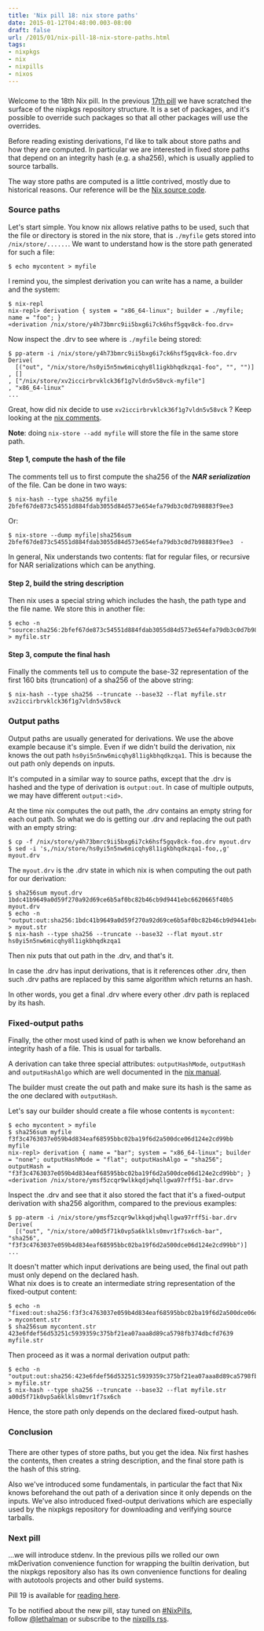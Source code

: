 ```yaml
---
title: 'Nix pill 18: nix store paths'
date: 2015-01-12T04:48:00.003-08:00
draft: false
url: /2015/01/nix-pill-18-nix-store-paths.html
tags: 
- nixpkgs
- nix
- nixpills
- nixos
---
```


### 

Welcome to the 18th Nix pill. In the previous [17th pill](http://lethalman.blogspot.it/2014/11/nix-pill-17-nixpkgs-overriding-packages.html) we have scratched the surface of the nixpkgs repository structure. It is a set of packages, and it's possible to override such packages so that all other packages will use the overrides.

  

Before reading existing derivations, I'd like to talk about store paths and how they are computed. In particular we are interested in fixed store paths that depend on an integrity hash (e.g. a sha256), which is usually applied to source tarballs.

  

The way store paths are computed is a little contrived, mostly due to historical reasons. Our reference will be the [Nix source code](http://lxr.devzen.net/source/xref/nix/src/libstore/store-api.cc#97).

  

### Source paths

  
Let's start simple. You know nix allows relative paths to be used, such that the file or directory is stored in the nix store, that is `./myfile` gets stored into `/nix/store/......`. We want to understand how is the store path generated for such a file:  
```
$ echo mycontent > myfile 
```
I remind you, the simplest derivation you can write has a name, a builder and the system:  
```
$ nix-repl
nix-repl> derivation { system = "x86_64-linux"; builder = ./myfile; name = "foo"; }
«derivation /nix/store/y4h73bmrc9ii5bxg6i7ck6hsf5gqv8ck-foo.drv» 
```
Now inspect the .drv to see where is `./myfile` being stored:  
```
$ pp-aterm -i /nix/store/y4h73bmrc9ii5bxg6i7ck6hsf5gqv8ck-foo.drv
Derive(
  [("out", "/nix/store/hs0yi5n5nw6micqhy8l1igkbhqdkzqa1-foo", "", "")]
, []
, ["/nix/store/xv2iccirbrvklck36f1g7vldn5v58vck-myfile"]
, "x86_64-linux"
... 
```
Great, how did nix decide to use `xv2iccirbrvklck36f1g7vldn5v58vck` ? Keep looking at the [nix comments](http://lxr.devzen.net/source/xref/nix/src/libstore/store-api.cc#97).  
  
**Note**: doing `nix-store --add myfile` will store the file in the same store path.  
  

#### Step 1, compute the hash of the file

  
The comments tell us to first compute the sha256 of the **_NAR serialization_** of the file. Can be done in two ways:  
```
$ nix-hash --type sha256 myfile
2bfef67de873c54551d884fdab3055d84d573e654efa79db3c0d7b98883f9ee3
```
Or:  
```
$ nix-store --dump myfile|sha256sum
2bfef67de873c54551d884fdab3055d84d573e654efa79db3c0d7b98883f9ee3  - 
```
In general, Nix understands two contents: flat for regular files, or recursive for NAR serializations which can be anything.  
  

#### Step 2, build the string description

  
Then nix uses a special string which includes the hash, the path type and the file name. We store this in another file:  
```
$ echo -n "source:sha256:2bfef67de873c54551d884fdab3055d84d573e654efa79db3c0d7b98883f9ee3:/nix/store:myfile" > myfile.str
```

#### Step 3, compute the final hash

  
Finally the comments tell us to compute the base-32 representation of the first 160 bits (truncation) of a sha256 of the above string:  
```
$ nix-hash --type sha256 --truncate --base32 --flat myfile.str
xv2iccirbrvklck36f1g7vldn5v58vck
```

### Output paths

  
Output paths are usually generated for derivations. We use the above example because it's simple. Even if we didn't build the derivation, nix knows the out path `hs0yi5n5nw6micqhy8l1igkbhqdkzqa1`. This is because the out path only depends on inputs.  
  
It's computed in a similar way to source paths, except that the .drv is hashed and the type of derivation is `output:out`. In case of multiple outputs, we may have different `output:<id>`.  
  
At the time nix computes the out path, the .drv contains an empty string for each out path. So what we do is getting our .drv and replacing the out path with an empty string:  
```
$ cp -f /nix/store/y4h73bmrc9ii5bxg6i7ck6hsf5gqv8ck-foo.drv myout.drv
$ sed -i 's,/nix/store/hs0yi5n5nw6micqhy8l1igkbhqdkzqa1-foo,,g' myout.drv 
```
The `myout.drv` is the .drv state in which nix is when computing the out path for our derivation:  
```
$ sha256sum myout.drv
1bdc41b9649a0d59f270a92d69ce6b5af0bc82b46cb9d9441ebc6620665f40b5  myout.drv
$ echo -n "output:out:sha256:1bdc41b9649a0d59f270a92d69ce6b5af0bc82b46cb9d9441ebc6620665f40b5:/nix/store:foo" > myout.str
$ nix-hash --type sha256 --truncate --base32 --flat myout.str
hs0yi5n5nw6micqhy8l1igkbhqdkzqa1 
```
Then nix puts that out path in the .drv, and that's it.  
  
In case the .drv has input derivations, that is it references other .drv, then such .drv paths are replaced by this same algorithm which returns an hash.  
  
In other words, you get a final .drv where every other .drv path is replaced by its hash.  
  

### Fixed-output paths

  
Finally, the other most used kind of path is when we know beforehand an integrity hash of a file. This is usual for tarballs.  
  
A derivation can take three special attributes: `outputHashMode`, `outputHash` and `outputHashAlgo` which are well documented in the [nix manual](http://nixos.org/nix/manual/#ssec-derivation).  
  
The builder must create the out path and make sure its hash is the same as the one declared with `outputHash`.  
  
Let's say our builder should create a file whose contents is `mycontent`:  
```
$ echo mycontent > myfile
$ sha256sum myfile
f3f3c4763037e059b4d834eaf68595bbc02ba19f6d2a500dce06d124e2cd99bb  myfile
nix-repl> derivation { name = "bar"; system = "x86_64-linux"; builder = "none"; outputHashMode = "flat"; outputHashAlgo = "sha256"; outputHash = "f3f3c4763037e059b4d834eaf68595bbc02ba19f6d2a500dce06d124e2cd99bb"; }
«derivation /nix/store/ymsf5zcqr9wlkkqdjwhqllgwa97rff5i-bar.drv» 
```
Inspect the .drv and see that it also stored the fact that it's a fixed-output derivation with sha256 algorithm, compared to the previous examples:  
```
$ pp-aterm -i /nix/store/ymsf5zcqr9wlkkqdjwhqllgwa97rff5i-bar.drv
Derive(
  [("out", "/nix/store/a00d5f71k0vp5a6klkls0mvr1f7sx6ch-bar", "sha256", "f3f3c4763037e059b4d834eaf68595bbc02ba19f6d2a500dce06d124e2cd99bb")]
... 
```
It doesn't matter which input derivations are being used, the final out path must only depend on the declared hash.  
What nix does is to create an intermediate string representation of the fixed-output content:  
```
$ echo -n "fixed:out:sha256:f3f3c4763037e059b4d834eaf68595bbc02ba19f6d2a500dce06d124e2cd99bb:" > mycontent.str
$ sha256sum mycontent.str 
423e6fdef56d53251c5939359c375bf21ea07aaa8d89ca5798fb374dbcfd7639  myfile.str 
```
Then proceed as it was a normal derivation output path:  
```
$ echo -n "output:out:sha256:423e6fdef56d53251c5939359c375bf21ea07aaa8d89ca5798fb374dbcfd7639:/nix/store:bar" > myfile.str
$ nix-hash --type sha256 --truncate --base32 --flat myfile.str
a00d5f71k0vp5a6klkls0mvr1f7sx6ch 
```
Hence, the store path only depends on the declared fixed-output hash.  
  

### Conclusion

### 

  

There are other types of store paths, but you get the idea. Nix first hashes the contents, then creates a string description, and the final store path is the hash of this string.  
  
Also we've introduced some fundamentals, in particular the fact that Nix knows beforehand the out path of a derivation since it only depends on the inputs. We've also introduced fixed-output derivations which are especially used by the nixpkgs repository for downloading and verifying source tarballs.

  

### Next pill

  

...we will introduce stdenv. In the previous pills we rolled our own mkDerivation convenience function for wrapping the builtin derivation, but the nixpkgs repository also has its own convenience functions for dealing with autotools projects and other build systems.

  

Pill 19 is available for [reading here](http://lethalman.blogspot.it/2015/08/nix-pill-19-fundamentals-of-stdenv.html).  
  
To be notified about the new pill, stay tuned on [#NixPills](https://twitter.com/search?src=typd&q=%23NixPills), follow [@lethalman](https://twitter.com/lethalman) or subscribe to the [nixpills rss](http://lethalman.blogspot.com/feeds/posts/default/-/nixpills).